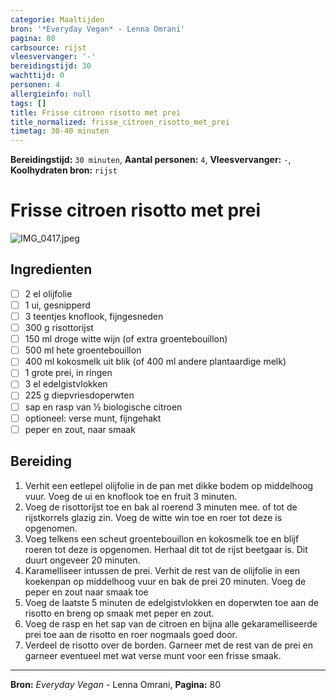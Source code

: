 ```yaml
---
categorie: Maaltijden
bron: '*Everyday Vegan* - Lenna Omrani'
pagina: 80
carbsource: rijst
vleesvervanger: '-'
bereidingstijd: 30
wachttijd: 0
personen: 4
allergieinfo: null
tags: []
title: Frisse citroen risotto met prei
title_normalized: frisse_citroen_risotto_met_prei
timetag: 30-40 minuten
---
```

**Bereidingstijd:** ```30 minuten```, **Aantal personen:** ```4```, **Vleesvervanger:** ```-```, **Koolhydraten bron:** ```rijst```

# Frisse citroen risotto met prei

![IMG_0417.jpeg](../../_resources/IMG_0417.jpeg)

## Ingredienten

- [ ] 2 el olijfolie
- [ ] 1 ui, gesnipperd
- [ ] 3 teentjes knoflook, fijngesneden
- [ ] 300 g risottorijst
- [ ] 150 ml droge witte wijn (of extra groentebouillon)
- [ ] 500 ml hete groentebouillon
- [ ] 400 ml kokosmelk uit blik (of 400 ml andere plantaardige melk)
- [ ] 1 grote prei, in ringen
- [ ] 3 el edelgistvlokken
- [ ] 225 g diepvriesdoperwten
- [ ] sap en rasp van ½ biologische citroen
- [ ] optioneel: verse munt, fijngehakt
- [ ] peper en zout, naar smaak

## Bereiding

1. Verhit een eetlepel olijfolie in de pan met dikke bodem op middelhoog vuur. Voeg de ui en knoflook toe en fruit 3 minuten.
2. Voeg de risottorijst toe en bak al roerend 3 minuten mee. of tot de rijstkorrels glazig zin. Voeg de witte win toe en roer tot deze is opgenomen.
3. Voeg telkens een scheut groentebouillon en kokosmelk toe en blijf roeren tot deze is opgenomen. Herhaal dit tot de rijst beetgaar is. Dit duurt ongeveer 20 minuten.
4. Karamelliseer intussen de prei. Verhit de rest van de olijfolie in een koekenpan op middelhoog vuur en bak de prei 20 minuten. Voeg de peper en zout naar smaak toe
5. Voeg de laatste 5 minuten de edelgistvlokken en doperwten toe aan de risotto en breng op smaak met peper en zout.
6. Voeg de rasp en het sap van de citroen en bijna alle gekaramelliseerde prei toe aan de risotto en roer nogmaals goed door.
7. Verdeel de risotto over de borden. Garneer met de rest van de prei en garneer eventueel met wat verse munt voor een frisse smaak.

***
**Bron:** *Everyday Vegan* - Lenna Omrani, **Pagina:** 80
